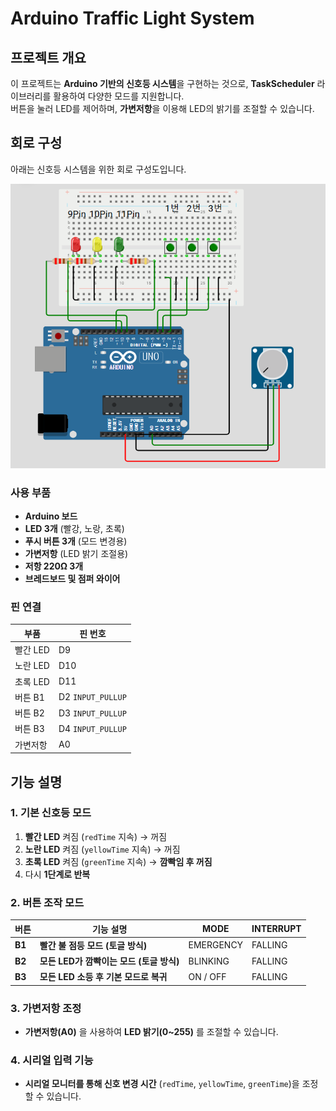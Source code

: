 # Arduino Traffic Light System

## 프로젝트 개요
이 프로젝트는 **Arduino 기반의 신호등 시스템**을 구현하는 것으로, **TaskScheduler** 라이브러리를 활용하여 다양한 모드를 지원합니다.  
버튼을 눌러 LED를 제어하며, **가변저항**을 이용해 LED의 밝기를 조절할 수 있습니다.

## 회로 구성
아래는 신호등 시스템을 위한 회로 구성도입니다.

![alt text](image-1.png)

### 사용 부품
- **Arduino 보드**
- **LED 3개** (빨강, 노랑, 초록)
- **푸시 버튼 3개** (모드 변경용)
- **가변저항** (LED 밝기 조절용)
- **저항 220Ω 3개**
- **브레드보드 및 점퍼 와이어**

### 핀 연결

| 부품       | 핀 번호 |
|------------|--------|
| 빨간 LED   | D9     |
| 노란 LED   | D10    |
| 초록 LED   | D11    |
| 버튼 B1    | D2 `INPUT_PULLUP`    |
| 버튼 B2    | D3 `INPUT_PULLUP`    |
| 버튼 B3    | D4 `INPUT_PULLUP`    |
| 가변저항   | A0     |

## 기능 설명

### 1. 기본 신호등 모드
1. **빨간 LED** 켜짐 (`redTime` 지속) → 꺼짐  
2. **노란 LED** 켜짐 (`yellowTime` 지속) → 꺼짐
3. **초록 LED** 켜짐 (`greenTime` 지속) → **깜빡임 후 꺼짐**  
4. 다시 **1단계로 반복**  

### 2. 버튼 조작 모드
| 버튼  | 기능 설명 | MODE | INTERRUPT |
|-------|--------------------------------| ------ | ---- |
| **B1** | **빨간 불 점등 모드 (토글 방식)** | EMERGENCY | FALLING |
| **B2** | **모든 LED가 깜빡이는 모드 (토글 방식)** | BLINKING | FALLING |
| **B3** | **모든 LED 소등 후 기본 모드로 복귀** | ON / OFF | FALLING |

### 3. 가변저항 조정
- **가변저항(A0)** 을 사용하여 **LED 밝기(0~255)** 를 조절할 수 있습니다.

### 4. 시리얼 입력 기능
- **시리얼 모니터를 통해 신호 변경 시간** (`redTime`, `yellowTime`, `greenTime`)을 조정할 수 있습니다.